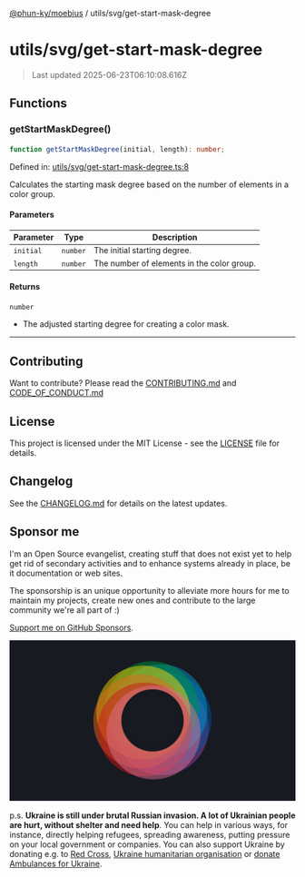 [@phun-ky/moebius](../../README.md) / utils/svg/get-start-mask-degree

# utils/svg/get-start-mask-degree

> Last updated 2025-06-23T06:10:08.616Z

##

## Functions

### getStartMaskDegree()

```ts
function getStartMaskDegree(initial, length): number;
```

Defined in: [utils/svg/get-start-mask-degree.ts:8](https://github.com/phun-ky/moebius/blob/main/src/utils/svg/get-start-mask-degree.ts#L8)

Calculates the starting mask degree based on the number of elements in a color group.

#### Parameters

| Parameter | Type     | Description                                |
| --------- | -------- | ------------------------------------------ |
| `initial` | `number` | The initial starting degree.               |
| `length`  | `number` | The number of elements in the color group. |

#### Returns

`number`

- The adjusted starting degree for creating a color mask.

---

## Contributing

Want to contribute? Please read the [CONTRIBUTING.md](https://github.com/phun-ky/moebius/blob/main/CONTRIBUTING.md) and [CODE_OF_CONDUCT.md](https://github.com/phun-ky/moebius/blob/main/CODE_OF_CONDUCT.md)

## License

This project is licensed under the MIT License - see the [LICENSE](https://github.com/phun-ky/moebius/blob/main/LICENSE) file for details.

## Changelog

See the [CHANGELOG.md](https://github.com/phun-ky/moebius/blob/main/CHANGELOG.md) for details on the latest updates.

## Sponsor me

I'm an Open Source evangelist, creating stuff that does not exist yet to help get rid of secondary activities and to enhance systems already in place, be it documentation or web sites.

The sponsorship is an unique opportunity to alleviate more hours for me to maintain my projects, create new ones and contribute to the large community we're all part of :)

[Support me on GitHub Sponsors](https://github.com/sponsors/phun-ky).

![logo](https://github.com/phun-ky/moebius/blob/main/public/images/logo/logo-ring.png?raw=true)

p.s. **Ukraine is still under brutal Russian invasion. A lot of Ukrainian people are hurt, without shelter and need help**. You can help in various ways, for instance, directly helping refugees, spreading awareness, putting pressure on your local government or companies. You can also support Ukraine by donating e.g. to [Red Cross](https://www.icrc.org/en/donate/ukraine), [Ukraine humanitarian organisation](https://savelife.in.ua/en/donate-en/#donate-army-card-weekly) or [donate Ambulances for Ukraine](https://www.gofundme.com/f/help-to-save-the-lives-of-civilians-in-a-war-zone).
